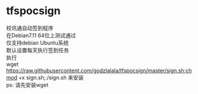 # tfspocsign
 校讯通自动签到程序<br>
 在Debian7.11 64位上测试通过<br>
 仅支持debian Ubuntu系统<br>
 默认设置每天执行签到任务<br>
 执行<br>
 wget https://raw.githubusercontent.com/godzlalala/tfspocsign/master/sign.sh;chmod +x sign.sh;./sign.sh
 来安装<br>
 ps: 请先安装wget<br>
